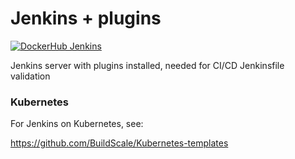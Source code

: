 # Jenkins + plugins

[![DockerHub Jenkins](https://img.shields.io/badge/DockerHub-buildscale%2Fjenkins-blue)](https://hub.docker.com/repository/docker/buildscale/jenkins)

Jenkins server with plugins installed, needed for CI/CD Jenkinsfile validation

### Kubernetes

For Jenkins on Kubernetes, see:

https://github.com/BuildScale/Kubernetes-templates
